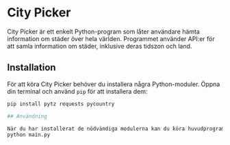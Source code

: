 # City Picker

City Picker är ett enkelt Python-program som låter användare hämta information om städer över hela världen. Programmet använder API:er för att samla information om städer, inklusive deras tidszon och land.

## Installation

För att köra City Picker behöver du installera några Python-moduler. Öppna din terminal och använd `pip` för att installera dem:

```bash
pip install pytz requests pycountry

## Användning

När du har installerat de nödvändiga modulerna kan du köra huvudprogrammet, main.py. Använd följande kommando:
python main.py
